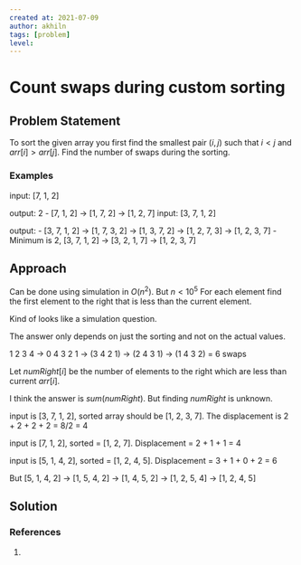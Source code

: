 ```yaml
---
created at: 2021-07-09
author: akhiln
tags: [problem]
level:
---
```


# Count swaps during custom sorting
## Problem Statement
To sort the given array you first find the smallest pair $(i, j)$ such that $i < j$ and $arr[i] > arr[j]$. Find the number of swaps during the sorting.

### Examples
input: [7, 1, 2]

output: 2
	- [7, 1, 2] -> [1, 7, 2] -> [1, 2, 7]
input: [3, 7, 1, 2]

output:
	- [3, 7, 1, 2] -> [1, 7, 3, 2] -> [1, 3, 7, 2] -> [1, 2, 7, 3] -> [1, 2, 3, 7]
	- Minimum is 2, [3, 7, 1, 2] -> [3, 2, 1, 7] -> [1, 2, 3, 7]



## Approach
Can be done using simulation in $O(n^2)$. But $n < 10^5$
For each element find the first element to the right that is less than the current element.

Kind of looks like a simulation question.

The answer only depends on just the sorting and not on the actual values.

1 2 3 4 -> 0
4 3 2 1 -> (3 4 2 1) -> (2 4 3 1) -> (1 4 3 2) = 6 swaps

Let $numRight[i]$ be the number of elements to the right which are less than current  $arr[i]$.

I think the answer is $sum(numRight)$. But finding $numRight$ is unknown.

input is [3, 7, 1, 2], sorted array should be [1, 2, 3, 7]. The displacement is 2 + 2 + 2 + 2 = 8/2 = 4

input is [7, 1, 2], sorted = [1, 2, 7]. Displacement = 2 + 1 + 1 = 4

input is [5, 1, 4, 2], sorted = [1, 2, 4, 5]. Displacement = 3 + 1 + 0 + 2 = 6

But [5, 1, 4, 2] -> [1, 5, 4, 2] -> [1, 4, 5, 2] -> [1, 2, 5, 4] -> [1, 2, 4, 5]

## Solution

### References
1. 

